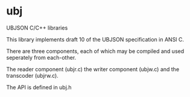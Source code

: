 ubj
===

UBJSON C/C++ libraries

This library implements draft 10 of the UBJSON specification in ANSI C.

There are three components, each of which may be compiled and used seperately from each-other.

The reader component (ubjr.c) the writer component (ubjw.c) and the transcoder (ubjrw.c).

The API is defined in ubj.h
